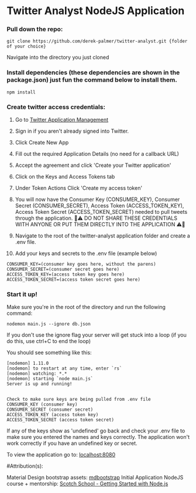 # Twitter Analyst NodeJS Application

### Pull down the repo:
```
git clone https://github.com/derek-palmer/twitter-analyst.git {folder of your choice}
```
Navigate into the directory you just cloned

### Install dependencies (these dependencies are shown in the package.json) just fun the command below to install them.
```
npm install
```
### Create twitter access credentials:

1.  Go to [Twitter Application Management](https://dev.twitter.com/apps)
&nbsp;
2.  Sign in if you aren't already signed into Twitter.
&nbsp;
3.  Click Create New App
&nbsp;
4.  Fill out the required Application Details (no need for a callback URL)
&nbsp;
5.  Accept the agreement and click 'Create your Twitter application'
&nbsp;
6.  Click on the Keys and Access Tokens tab
&nbsp;
7.  Under Token Actions Click 'Create my access token'
&nbsp;
8.  You will now have the Consumer Key (CONSUMER_KEY), 	Consumer Secret (CONSUMER_SECRET), 	Access Token (ACCESS_TOKEN_KEY), Access Token Secret (ACCESS_TOKEN_SECRET) needed to pull tweets through the application. :rotating_light::warning: DO NOT SHARE THESE CREDENTIALS WITH ANYONE OR PUT THEM DIRECTLY INTO THE APPLICATION :warning::rotating_light:

9.  Navigate to the root of the twitter-analyst application folder and create a .env file.
&nbsp;
10. Add your keys and secrets to the .env file (example below)

```
CONSUMER_KEY=(consumer key goes here, without the parens)
CONSUMER_SECRET=(consumer secret goes here)
ACCESS_TOKEN_KEY=(access token key goes here)
ACCESS_TOKEN_SECRET=(access token secret goes here)
```
### Start it up!

Make sure you're in the root of the directory and run the following command:

```
nodemon main.js --ignore db.json
```

If you don't use the ignore flag your server will get stuck into a loop (if you do this, use ctrl+C to end the loop)

You should see something like this:

```
[nodemon] 1.11.0
[nodemon] to restart at any time, enter `rs`
[nodemon] watching: *.*
[nodemon] starting `node main.js`
Server is up and running!


Check to make sure keys are being pulled from .env file
CONSUMER_KEY (consumer key)
CONSUMER_SECRET (consumer secret)
ACCESS_TOKEN_KEY (access token key)
ACCESS_TOKEN_SECRET (access token secret)
```

If any of the keys show as 'undefined' go back and check your .env file to make sure you entered the names and keys correctly. The application won't work correctly if you have an undefined key or secret.

To view the application go to: [localhost:8080](localhost:8080)

#Attribution(s):

Material Design bootstrap assets: [mdbootstrap](https://github.com/mdbootstrap/bootstrap-material-design)
Initial Application NodeJS course + mentorship: [Scotch School - Getting Started with Node.js](https://school.scotch.io/getting-started-with-nodejs)
